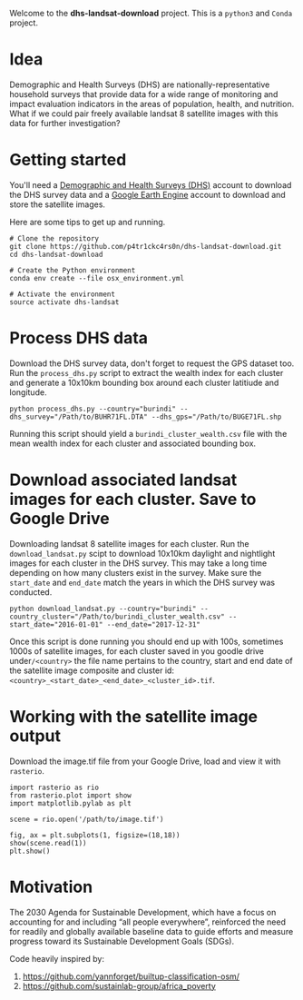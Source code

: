 Welcome to the **dhs-landsat-download** project. This is a `python3` and `Conda` project.

# Idea

Demographic and Health Surveys (DHS) are nationally-representative household surveys that provide data for a wide range of monitoring and impact evaluation indicators in the areas of population, health, and nutrition. What if we could pair freely available landsat 8 satellite images with this data for further investigation?

# Getting started

You'll need a [Demographic and Health Surveys (DHS)](https://dhsprogram.com/data/dataset_admin/login_main.cfm?CFID=17027270&CFTOKEN=c4c188f84eaedb52-487F1EA8-E5D7-6CFA-5B97BD18ADC2BD5E) account to download the DHS survey data and a [Google Earth Engine](https://signup.earthengine.google.com/#!/) account to download and store the satellite images.

Here are some tips to get up and running.

```
# Clone the repository
git clone https://github.com/p4tr1ckc4rs0n/dhs-landsat-download.git
cd dhs-landsat-download

# Create the Python environment
conda env create --file osx_environment.yml

# Activate the environment
source activate dhs-landsat
```

# Process DHS data

Download the DHS survey data, don't forget to request the GPS dataset too. Run the `process_dhs.py` script to extract the wealth index for each cluster and generate a 10x10km bounding box around each cluster latitiude and longitude.

```
python process_dhs.py --country="burindi" --dhs_survey="/Path/to/BUHR71FL.DTA" --dhs_gps="/Path/to/BUGE71FL.shp
```

Running this script should yield a `burindi_cluster_wealth.csv` file with the mean wealth index for each cluster and associated bounding box.

# Download associated landsat images for each cluster. Save to Google Drive

Downloading landsat 8 satellite images for each cluster.  Run the `download_landsat.py` scipt to download 10x10km daylight and nightlight images for each cluster in the DHS survey. This may take a long time depending on how many clusters exist in the survey. Make sure the `start_date` and `end_date` match the years in which the DHS survey was conducted.

```
python download_landsat.py --country="burindi" --country_cluster="/Path/to/burindi_cluster_wealth.csv" --start_date="2016-01-01" --end_date="2017-12-31"
```

Once this script is done running you should end up with 100s, sometimes 1000s of satellite images, for each cluster saved in you goodle drive under`/<country>` the file name pertains to the country, start and end date of the satellite image composite and cluster id: `<country>_<start_date>_<end_date>_<cluster_id>.tif`.

# Working with the satellite image output

Download the image.tif file from your Google Drive, load and view it with `rasterio`.

```
import rasterio as rio
from rasterio.plot import show
import matplotlib.pylab as plt

scene = rio.open('/path/to/image.tif')

fig, ax = plt.subplots(1, figsize=(18,18))
show(scene.read(1))
plt.show()
```

# Motivation

The 2030 Agenda for Sustainable Development, which have a focus on accounting for and including “all people everywhere”, reinforced the need for readily and globally available baseline data to guide efforts and measure progress toward its Sustainable Development Goals (SDGs).

Code heavily inspired by:
1. https://github.com/yannforget/builtup-classification-osm/
2. https://github.com/sustainlab-group/africa_poverty
